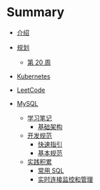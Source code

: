 # Summary

* [介绍](README.md)

* [规划]()
    * [第 20 周](markdown/plan/2019-20.md)
    
* [Kubernetes]()
  
* [LeetCode]()
    
* [MySQL]()
    * [学习笔记]()
        * [基础架构]()
    * [开发规范]()
        * [快速指引](markdown/mysql/standard/guide.md)
        * [基本规范](markdown/mysql/standard/standard-v1.0.md)
    * [实践积累]()
        * [常用 SQL](markdown/mysql/practice/cheat-sheet.md)
        * [实时连接监控和管理](markdown/mysql/practice/process-manage.md)

